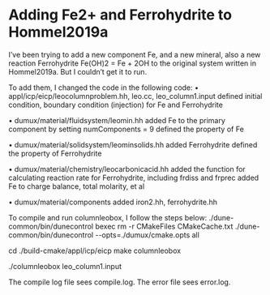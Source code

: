 # Adding Fe2+ and Ferrohydrite to Hommel2019a

I’ve been trying to add a new component Fe, and a new mineral, also a new reaction Ferrohydrite Fe(OH)2 = Fe + 2OH to the original system written in Hommel2019a. But I couldn’t get it to run.

To add them, I changed the code in the following code:
•	appl/icp/eicp/leocolumnproblem.hh, leo.cc, leo_column1.input
defined initial condition, boundary condition (injection) for Fe and Ferrohydrite

•	dumux/material/fluidsystem/leomin.hh 
added Fe to the primary component by setting numComponents = 9
defined the property of Fe

•	dumux/material/solidsystem/leominsolids.hh
added Ferrohydrite
defined the property of Ferrohydrite

•	dumux/material/chemistry/leocarbonicacid.hh 
added the function for calculating reaction rate for Ferrohydrite, including frdiss and frprec
added Fe to charge balance, total molarity, et al

•	dumux/material/components
added iron2.hh, ferrohydrite.hh

To compile and run columnleobox, I follow the steps below:
./dune-common/bin/dunecontrol bexec rm -r CMakeFiles CMakeCache.txt
./dune-common/bin/dunecontrol --opts=./dumux/cmake.opts all

cd ./build-cmake/appl/icp/eicp
make columnleobox

./columnleobox leo_column1.input

The compile log file sees compile.log.
The error file sees error.log.
